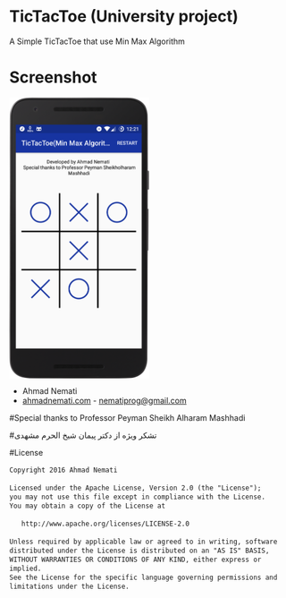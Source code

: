 # TicTacToe (University project)
A Simple TicTacToe that  use Min Max Algorithm
# Screenshot
  <img src="https://raw.githubusercontent.com/AhmadNemati/TicTacToe-Min-Max-Algorithm-/master/art/device-2016-10-29-122159.png" align="middle"  width="250" height="502" />
  


* Ahmad Nemati 
 * [ahmadnemati.com](http://ahmadnemati.com) - <nematiprog@gmail.com>
   
#Special thanks to
Professor Peyman Sheikh Alharam Mashhadi

#تشکر ویژه از 
دکتر پیمان شیخ الحرم مشهدی

#License

    Copyright 2016 Ahmad Nemati

    Licensed under the Apache License, Version 2.0 (the "License");
    you may not use this file except in compliance with the License.
    You may obtain a copy of the License at

       http://www.apache.org/licenses/LICENSE-2.0

    Unless required by applicable law or agreed to in writing, software
    distributed under the License is distributed on an "AS IS" BASIS,
    WITHOUT WARRANTIES OR CONDITIONS OF ANY KIND, either express or implied.
    See the License for the specific language governing permissions and
    limitations under the License.

 
